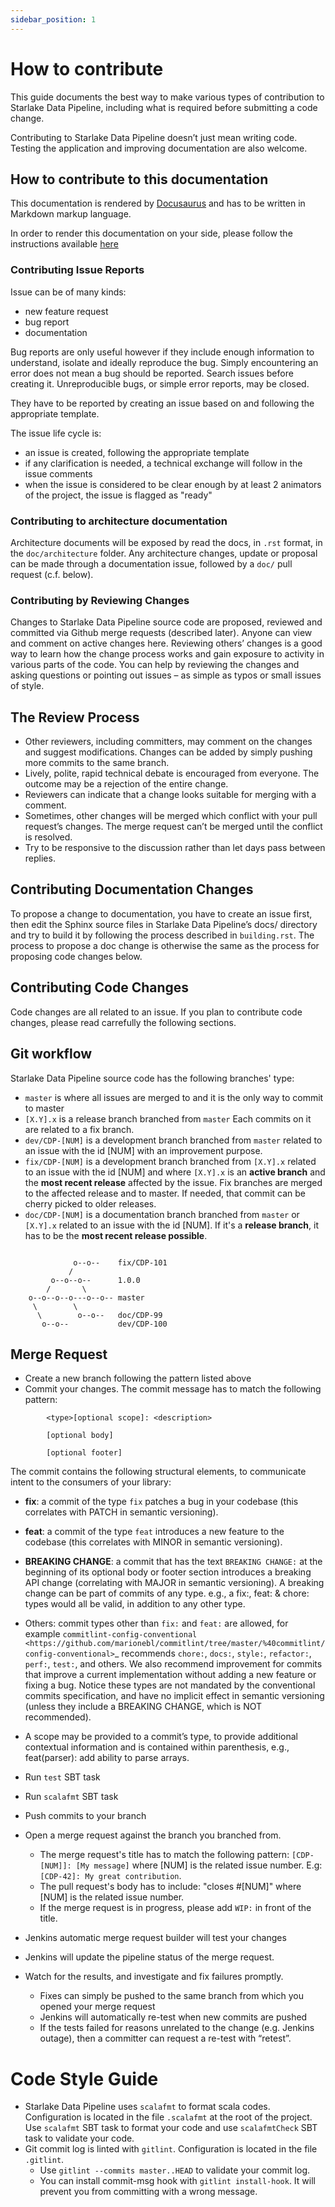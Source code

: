 ```yaml
---
sidebar_position: 1
---
```


# How to contribute

This guide documents the best way to make various types of contribution to Starlake Data Pipeline, including what is required before submitting a code change.

Contributing to Starlake Data Pipeline doesn’t just mean writing code. Testing the application and improving documentation are also welcome.

## How to contribute to this documentation


This documentation is rendered by [Docusaurus](https://docusaurus.io/) and has to be written in Markdown markup language.

In order to render this documentation on your side, please follow the instructions available [here](https://github.com/starlake-ai/starlake/blob/master/docs/README.md)


### Contributing Issue Reports

Issue can be of many kinds:
* new feature request
* bug report
* documentation

Bug reports are only useful however if they include enough information to understand, isolate and ideally reproduce the bug. Simply encountering an error does not mean a bug should be reported. Search issues before creating it. Unreproducible bugs, or simple error reports, may be closed.

They have to be reported by creating an issue based on and following the appropriate template.

The issue life cycle is:
* an issue is created, following the appropriate template
* if any clarification is needed, a technical exchange will follow in the issue comments
* when the issue is considered to be clear enough by at least 2 animators of the project, the issue is flagged as "ready"

### Contributing to architecture documentation

Architecture documents will be exposed by read the docs, in `.rst` format, in the `doc/architecture` folder.
Any architecture changes, update or proposal can be made through a documentation issue, followed by a ``doc/`` pull request (c.f. below).

### Contributing by Reviewing Changes

Changes to Starlake Data Pipeline source code are proposed, reviewed and committed via Github merge requests (described later). Anyone can view and comment on active changes here. Reviewing others’ changes is a good way to learn how the change process works and gain exposure to activity in various parts of the code. You can help by reviewing the changes and asking questions or pointing out issues – as simple as typos or small issues of style.

## The Review Process
* Other reviewers, including committers, may comment on the changes and suggest modifications. Changes can be added by simply pushing more commits to the same branch.
* Lively, polite, rapid technical debate is encouraged from everyone. The outcome may be a rejection of the entire change.
* Reviewers can indicate that a change looks suitable for merging with a comment.
* Sometimes, other changes will be merged which conflict with your pull request’s changes. The merge request can’t be merged until the conflict is resolved.
* Try to be responsive to the discussion rather than let days pass between replies.

## Contributing Documentation Changes
To propose a change to documentation, you have to create an issue first, then edit the Sphinx source files in Starlake Data Pipeline’s docs/ directory and try to build it by following the process described in ``building.rst``. The process to propose a doc change is otherwise the same as the process for proposing code changes below.


## Contributing Code Changes

Code changes are all related to an issue. If you plan to contribute code changes, please read carrefully the following sections.

## Git workflow

Starlake Data Pipeline source code has the following branches' type:

* ``master`` is where all issues are merged to and it is the only way to commit to master
* ``[X.Y].x`` is a release branch branched from ``master`` Each commits on it are related to a fix branch.
* ``dev/CDP-[NUM]`` is a development branch branched from ``master`` related to an issue with the id [NUM] with an improvement purpose.
* ``fix/CDP-[NUM]`` is a development branch branched from ``[X.Y].x`` related to an issue with the id [NUM] and where ``[X.Y].x`` is an **active branch** and the **most recent release** affected by the issue. Fix branches are merged to the affected release and to master. If needed, that commit can be cherry picked to older releases.
* ``doc/CDP-[NUM]`` is a documentation branch branched from ``master`` or ``[X.Y].x`` related to an issue with the id [NUM]. If it's a **release branch**, it has to be the **most recent release possible**.

````text

              o--o--    fix/CDP-101
             /
         o--o--o--      1.0.0
        /       \
    o--o--o--o---o--o-- master
     \        \
      \        o--o--   doc/CDP-99
       o--o--           dev/CDP-100
````

## Merge Request


-  Create a new branch following the pattern listed above
- Commit your changes. The commit message has to match the following pattern:

````text
        <type>[optional scope]: <description>

        [optional body]

        [optional footer]
````

The commit contains the following structural elements, to communicate intent to the consumers of your library:

- **fix**: a commit of the type ``fix`` patches a bug in your codebase (this correlates with PATCH in semantic versioning).
- **feat**: a commit of the type ``feat`` introduces a new feature to the codebase (this correlates with MINOR in semantic versioning).
- **BREAKING CHANGE**: a commit that has the text ``BREAKING CHANGE:`` at the beginning of its optional body or footer section introduces a breaking API change (correlating with MAJOR in semantic versioning). A breaking change can be part of commits of any type. e.g., a fix:, feat: & chore: types would all be valid, in addition to any other type.
- Others: commit types other than ``fix:`` and ``feat:`` are allowed, for example `commitlint-config-conventional <https://github.com/marionebl/commitlint/tree/master/%40commitlint/config-conventional>`_ recommends ``chore:``, ``docs:``, ``style:``, ``refactor:``, ``perf:``, ``test:``, and others. We also recommend improvement for commits that improve a current implementation without adding a new feature or fixing a bug. Notice these types are not mandated by the conventional commits specification, and have no implicit effect in semantic versioning (unless they include a BREAKING CHANGE, which is NOT recommended).
- A scope may be provided to a commit’s type, to provide additional contextual information and is contained within parenthesis, e.g., feat(parser): add ability to parse arrays.        

- Run ``test`` SBT task
- Run ``scalafmt`` SBT task
- Push commits to your branch
- Open a merge request against the branch you branched from.
    * The merge request's title has to match the following pattern: ``[CDP-[NUM]]: [My message]`` where [NUM] is the related issue number. E.g: ``[CDP-42]: My great contribution``.
    * The pull request's body has to include: "closes #[NUM]" where [NUM] is the related issue number. 
    * If the merge request is in progress, please add ``WIP:`` in front of the title.
- Jenkins automatic merge request builder will test your changes
- Jenkins will update the pipeline status of the merge request.
- Watch for the results, and investigate and fix failures promptly.
    * Fixes can simply be pushed to the same branch from which you opened your merge request
    * Jenkins will automatically re-test when new commits are pushed
    * If the tests failed for reasons unrelated to the change (e.g. Jenkins outage), then a committer can request a re-test with “retest”.

# Code Style Guide

* Starlake Data Pipeline uses ``scalafmt`` to format scala codes. Configuration is located in the file ``.scalafmt`` at the root of the project. Use ``scalafmt`` SBT task to format your code and use ``scalafmtCheck`` SBT task to validate your code.
* Git commit log is linted with ``gitlint``. Configuration is located in the file ``.gitlint``.
    * Use ``gitlint --commits master..HEAD`` to validate your commit log.
    * You can install commit-msg hook with ``gitlint install-hook``. It will prevent you from committing with a wrong message.
